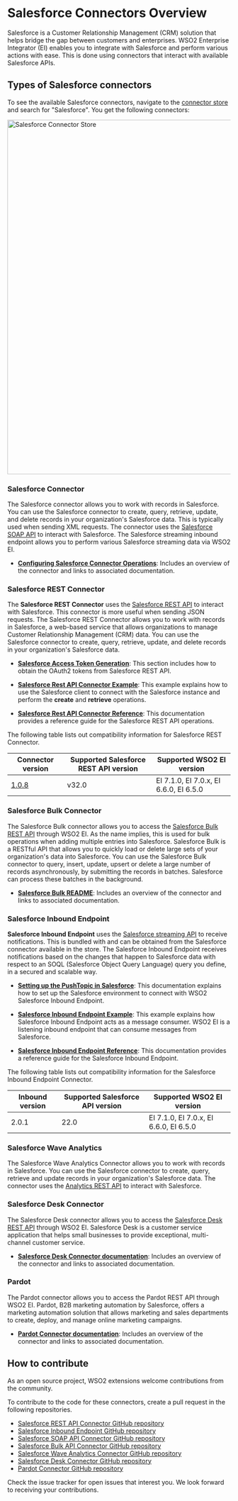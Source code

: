 # Salesforce Connectors Overview

Salesforce is a Customer Relationship Management (CRM) solution that helps bridge the gap between customers and enterprises. WSO2 Enterprise Integrator (EI) enables you to integrate with Salesforce and perform various actions with ease. This is done using connectors that interact with available Salesforce APIs. 

## Types of Salesforce connectors

To see the available Salesforce connectors, navigate to the [connector store](https://store.wso2.com/store/assets/esbconnector/list) and search for "Salesforce". You get the following connectors:

<img src="{{base_path}}/assets/img/integrate/connectors/sf-connector-store.png" title="Salesforce Connector Store" width="800" alt="Salesforce Connector Store"/>

### Salesforce Connector

The Salesforce connector allows you to work with records in Salesforce. You can use the Salesforce connector to create, query, retrieve, update, and delete records in your organization's Salesforce data. This is typically used when sending XML requests. The connector uses the [Salesforce SOAP API](http://www.salesforce.com/us/developer/docs/api/) to interact with Salesforce. The Salesforce streaming inbound endpoint allows you to perform various Salesforce streaming data via WSO2 EI.

* **[Configuring Salesforce Connector Operations](https://docs.wso2.com/display/ESBCONNECTORS/Configuring+Salesforce+Connector+Operations)**: Includes an overview of the connector and links to associated documentation.

### Salesforce REST Connector

The **Salesforce REST Connector** uses the [Salesforce REST API](https://developer.salesforce.com/docs/atlas.en-us.api_rest.meta/api_rest/intro_what_is_rest_api.htm) to interact with Salesforce. This connector is more useful when sending JSON requests. The Salesforce REST Connector allows you to work with records in Salesforce, a web-based service that allows organizations to manage Customer Relationship Management (CRM) data. You can use the Salesforce connector to create, query, retrieve, update, and delete records in your organization's Salesforce data.

* **[Salesforce Access Token Generation]({{base_path}}/reference/connectors/salesforce-connectors/sf-access-token-generation.md)**: This section includes how to obtain the OAuth2 tokens from Salesforce REST API.

* **[Salesforce Rest API Connector Example]({{base_path}}/reference/connectors/salesforce-connectors/sf-rest-connector-example.md)**: This example explains how to use the Salesforce client to connect with the Salesforce instance and perform the **create** and **retrieve** operations.

* **[Salesforce Rest API Connector Reference]({{base_path}}/reference/connectors/salesforce-connectors/sf-rest-connector-config.md)**: This documentation provides a reference guide for the Salesforce REST API operations.
  
The following table lists out compatibility information for Salesforce REST Connector.

| Connector version | Supported Salesforce REST API version | Supported WSO2 EI version |
| ------------- | ------------- | ------------- |
| [1.0.8](https://github.com/wso2-extensions/esb-connector-salesforcerest/tree/org.wso2.carbon.connector.salesforcerest-1.0.8) | v32.0 | EI 7.1.0, EI 7.0.x, EI 6.6.0, EI 6.5.0 |

### Salesforce Bulk Connector

The Salesforce Bulk connector allows you to access the [Salesforce Bulk REST API](https://developer.salesforce.com/docs/atlas.en-us.api_asynch.meta/api_asynch/) through WSO2 EI. As the name implies, this is used for bulk operations when adding multiple entries into Salesforce. Salesforce Bulk is a RESTful API that allows you to quickly load or delete large sets of your organization's data into Salesforce. You can use the Salesforce Bulk connector to query, insert, update, upsert or delete a large number of records asynchronously, by submitting the records in batches. Salesforce can process these batches in the background.

* **[Salesforce Bulk README](https://github.com/wso2-extensions/esb-connector-salesforcebulk/tree/org.wso2.carbon.connector.salesforcebulk-1.0.3/docs)**: Includes an overview of the connector and links to associated documentation.

### Salesforce Inbound Endpoint  

**Salesforce Inbound Endpoint**  uses the [Salesforce streaming API](https://developer.salesforce.com/docs/atlas.en-us.api_streaming.meta/api_streaming/intro_stream.htm) to receive notifications. This is bundled with and can be obtained from the Salesforce connector available in the store. The Salesforce Inbound Endpoint receives notifications based on the changes that happen to Salesforce data with respect to an SOQL (Salesforce Object Query Language) query you define, in a secured and scalable way.

* **[Setting up the PushTopic in Salesforce]({{base_path}}/reference/connectors/salesforce-connectors/sf-inbound-endpoint-configuration.md)**: This documentation explains how to set up the Salesforce environment to connect with WSO2 Salesforce Inbound Endpoint. 

* **[Salesforce Inbound Endpoint Example]({{base_path}}/reference/connectors/salesforce-connectors/sf-inbound-endpoint-example.md)**: This example explains how Salesforce Inbound Endpoint acts as a message consumer. WSO2 EI is a listening inbound endpoint that can consume messages from Salesforce. 

* **[Salesforce Inbound Endpoint Reference]({{base_path}}/reference/connectors/salesforce-connectors/sf-inbound-endpoint-reference-configuration.md)**: This documentation provides a reference guide for the Salesforce Inbound Endpoint.

The following table lists out compatibility information for the Salesforce Inbound Endpoint Connector.

| Inbound version  | Supported Salesforce API version | Supported WSO2 EI version |
| ------------- | ------------- | ------------- |
| 2.0.1| 22.0 | EI 7.1.0, EI 7.0.x, EI 6.6.0, EI 6.5.0 |

### Salesforce Wave Analytics

The Salesforce Wave Analytics Connector allows you to work with records in Salesforce. You can use the Salesforce connector to create, query, retrieve and update records in your organization's Salesforce data. The connector uses the [Analytics REST API](https://developer.salesforce.com/docs/atlas.en-us.bi_dev_guide_rest.meta/bi_dev_guide_rest/bi_rest_overview.htm) to interact with Salesforce.

### Salesforce Desk Connector

The Salesforce Desk connector allows you to access the [Salesforce Desk REST API](http://dev.desk.com/API/using-the-api/#general) through WSO2 EI. Salesforce Desk is a customer service application that helps small businesses to provide exceptional, multi-channel customer service. 

* **[Salesforce Desk Connector documentation](https://docs.wso2.com/display/ESBCONNECTORS/Salesforce+Desk+Connector)**: Includes an overview of the connector and links to associated documentation.

### Pardot

The Pardot connector allows you to access the Pardot REST API through WSO2 EI. Pardot, B2B marketing automation by Salesforce, offers a marketing automation solution that allows marketing and sales departments to create, deploy, and manage online marketing campaigns.

* **[Pardot Connector documentation](https://docs.wso2.com/display/ESBCONNECTORS/Pardot+Connector)**: Includes an overview of the connector and links to associated documentation.

## How to contribute

As an open source project, WSO2 extensions welcome contributions from the community. 

To contribute to the code for these connectors, create a pull request in the following repositories. 

* [Salesforce REST API Connector GitHub repository](https://github.com/wso2-extensions/esb-connector-salesforcerest) 
* [Salesforce Inbound Endpoint GitHub repository](https://github.com/wso2-extensions/esb-inbound-salesforce)
* [Salesforce SOAP API Connector GitHub repository](https://github.com/wso2-extensions/esb-connector-salesforce)
* [Salesforce Bulk API Connector GitHub repository](https://github.com/wso2-extensions/esb-connector-salesforcebulk)
* [Salesforce Wave Analytics Connector GitHub repository](https://github.com/wso2-extensions/esb-connector-salesforcewaveanalytics)
* [Salesforce Desk Connector GitHub repository](https://github.com/wso2-extensions/esb-connector-salesforcedesk)
* [Pardot Connector GitHub repository](https://github.com/wso2-extensions/esb-connector-pardot)

Check the issue tracker for open issues that interest you. We look forward to receiving your contributions.
